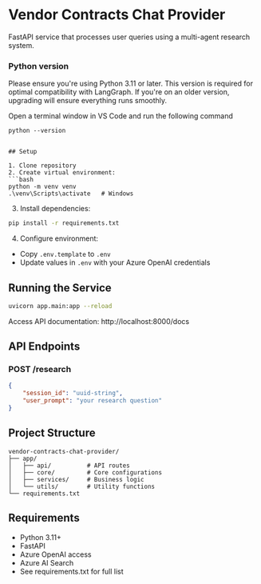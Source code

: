 # Vendor Contracts Chat Provider

FastAPI service that processes user queries using a multi-agent research system.
### Python version

Please ensure you're using Python 3.11 or later. 
This version is required for optimal compatibility with LangGraph. If you're on an older version, 
upgrading will ensure everything runs smoothly.

Open a terminal window in VS Code and run the following command

```
python --version
```

```

## Setup

1. Clone repository
2. Create virtual environment:
```bash
python -m venv venv
.\venv\Scripts\activate   # Windows
```

3. Install dependencies:
```bash
pip install -r requirements.txt
```

4. Configure environment:
- Copy `.env.template` to `.env`
- Update values in `.env` with your Azure OpenAI credentials

## Running the Service

```bash
uvicorn app.main:app --reload
```

Access API documentation: http://localhost:8000/docs

## API Endpoints

### POST /research
```json
{
    "session_id": "uuid-string",
    "user_prompt": "your research question"
}
```

## Project Structure

```
vendor-contracts-chat-provider/
├── app/
│   ├── api/          # API routes
│   ├── core/         # Core configurations
│   ├── services/     # Business logic
│   └── utils/        # Utility functions
└── requirements.txt
```

## Requirements

- Python 3.11+
- FastAPI
- Azure OpenAI access
- Azure AI Search
- See requirements.txt for full list